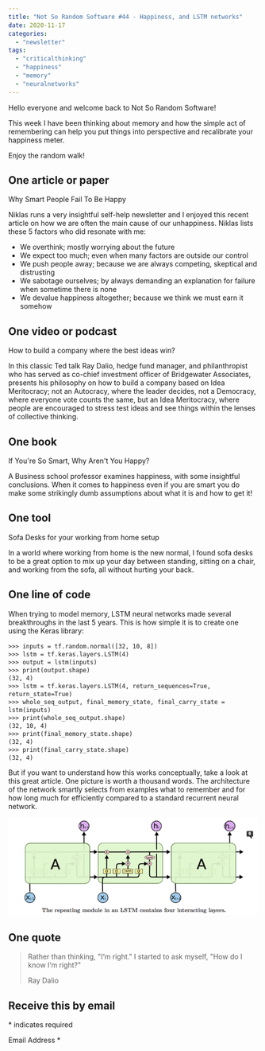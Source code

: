 ```yaml
---
title: "Not So Random Software #44 - Happiness, and LSTM networks"
date: 2020-11-17
categories: 
  - "newsletter"
tags: 
  - "criticalthinking"
  - "happiness"
  - "memory"
  - "neuralnetworks"
---
```


Hello everyone and welcome back to Not So Random Software!

This week I have been thinking about memory and how the simple act of remembering can help you put things into perspective and recalibrate your happiness meter.

Enjoy the random walk!

## One article or paper

Why Smart People Fail To Be Happy

Niklas runs a very insightful self-help newsletter and I enjoyed this recent article on how we are often the main cause of our unhappiness. Niklas lists these 5 factors who did resonate with me:

- We overthink; mostly worrying about the future
- We expect too much; even when many factors are outside our control
- We push people away; because we are always competing, skeptical and distrusting
- We sabotage ourselves; by always demanding an explanation for failure when sometime there is none
- We devalue happiness altogether; because we think we must earn it somehow

## One video or podcast

How to build a company where the best ideas win?

In this classic Ted talk Ray Dalio, hedge fund manager, and philanthropist who has served as co-chief investment officer of Bridgewater Associates, presents his philosophy on how to build a company based on Idea Meritocracy; not an Autocracy, where the leader decides, not a Democracy, where everyone vote counts the same, but an Idea Meritocracy, where people are encouraged to stress test ideas and see things within the lenses of collective thinking.

## One book

If You're So Smart, Why Aren't You Happy?

A Business school professor examines happiness, with some insightful conclusions. When it comes to happiness even if you are smart you do make some strikingly dumb assumptions about what it is and how to get it!

## One tool

Sofa Desks for your working from home setup

In a world where working from home is the new normal, I found sofa desks to be a great option to mix up your day between standing, sitting on a chair, and working from the sofa, all without hurting your back.

## One line of code

When trying to model memory, LSTM neural networks made several breakthroughs in the last 5 years. This is how simple it is to create one using the Keras library:

```
>>> inputs = tf.random.normal([32, 10, 8])
>>> lstm = tf.keras.layers.LSTM(4)
>>> output = lstm(inputs)
>>> print(output.shape)
(32, 4)
>>> lstm = tf.keras.layers.LSTM(4, return_sequences=True, return_state=True)
>>> whole_seq_output, final_memory_state, final_carry_state = lstm(inputs)
>>> print(whole_seq_output.shape)
(32, 10, 4)
>>> print(final_memory_state.shape)
(32, 4)
>>> print(final_carry_state.shape)
(32, 4)
```

But if you want to understand how this works conceptually, take a look at this great article. One picture is worth a thousand words. The architecture of the network smartly selects from examples what to remember and for how long much for efficiently compared to a standard recurrent neural network.

![](images/1D57483B-B976-4061-842C-E347D5D9D3DD.png)

## One quote

> Rather than thinking, "I’m right." I started to ask myself, "How do I know I’m right?"
> 
> Ray Dalio

## Receive this by email

\* indicates required

Email Address \*  
  

<script type="text/javascript" src="//s3.amazonaws.com/downloads.mailchimp.com/js/mc-validate.js"></script>

<script type="text/javascript">(function($) {window.fnames = new Array(); window.ftypes = new Array();fnames[0]='EMAIL';ftypes[0]='email';fnames[1]='FNAME';ftypes[1]='text';fnames[2]='LNAME';ftypes[2]='text';fnames[3]='ADDRESS';ftypes[3]='address';fnames[4]='PHONE';ftypes[4]='phone';fnames[5]='BIRTHDAY';ftypes[5]='birthday';}(jQuery));var $mcj = jQuery.noConflict(true);</script>
